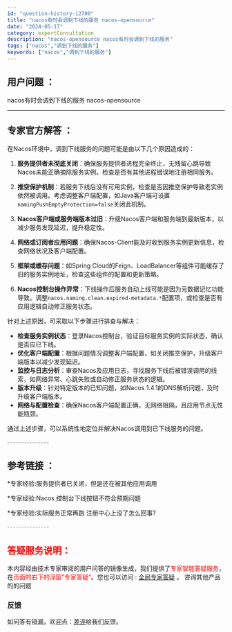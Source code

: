```yaml
---
id: "question-history-12700"
title: "nacos有时会调到下线的服务 nacos-opensource"
date: "2024-05-17"
category: expertConsultation
description: "nacos-opensource nacos有时会调到下线的服务"
tags: ["nacos","调到下线的服务"]
keywords: ["nacos","调到下线的服务"]
---
```


## 用户问题 ： 
 nacos有时会调到下线的服务 nacos-opensource 

---------------
## 专家官方解答 ：

在Nacos环境中，调到下线服务的问题可能是由以下几个原因造成的：

1. **服务提供者未彻底关闭**：确保服务提供者进程完全终止，无残留心跳导致Nacos未能正确摘除服务实例。检查是否有其他进程错误地注册相同服务。

2. **推空保护机制**：若服务下线后没有可用实例，检查是否因推空保护导致老实例依然被调用。考虑调整客户端配置，如Java客户端可设置`namingPushEmptyProtection=false`关闭此机制。

3. **Nacos客户端或服务端版本过旧**：升级Nacos客户端和服务端到最新版本，以减少服务发现延迟，提升稳定性。

4. **网络或订阅者应用问题**：确保Nacos-Client能及时收到服务实例更新信息，检查网络状况及客户端配置。

5. **框架或缓存问题**：如Spring Cloud的Feign、LoadBalancer等组件可能缓存了旧的服务实例地址，检查这些组件的配置和更新策略。

6. **Nacos控制台操作异常**：下线操作后服务自动上线可能是因为元数据记忆功能导致。调整`nacos.naming.clean.expired-metadata.*`配置项，或检查是否有应用逻辑自动修正服务状态。

针对上述原因，可采取以下步骤进行排查与解决：

- **检查服务实例状态**：登录Nacos控制台，验证目标服务实例的实际状态，确认是否应已下线。
- **优化客户端配置**：根据问题情况调整客户端配置，如关闭推空保护，升级客户端版本以减少发现延迟。
- **监控与日志分析**：审查Nacos及应用日志，寻找服务下线后被错误调用的线索，如网络异常、心跳失败或自动修正服务状态的逻辑。
- **版本升级**：针对特定版本的已知问题，如Nacos 1.4.1的DNS解析问题，及时升级客户端版本。
- **网络与配置检查**：确保Nacos客户端配置正确，无网络阻隔，且应用节点无性能瓶颈。

通过上述步骤，可以系统性地定位并解决Nacos调用到已下线服务的问题。


<font color="#949494">---------------</font> 


## 参考链接 ：

*专家经验:服务提供者已关闭，但是还在被其他应用调用 
 
 *专家经验:Nacos 控制台下线按钮不符合预期问题 
 
 *专家经验:实际服务正常再跑 注册中心上没了怎么回事? 


 <font color="#949494">---------------</font> 
 


## <font color="#FF0000">答疑服务说明：</font> 

本内容经由技术专家审阅的用户问答的镜像生成，我们提供了<font color="#FF0000">专家智能答疑服务</font>，在<font color="#FF0000">页面的右下的浮窗”专家答疑“</font>。您也可以访问 : [全局专家答疑](https://opensource.alibaba.com/chatBot) 。 咨询其他产品的的问题

### 反馈
如问答有错漏，欢迎点：[差评](https://ai.nacos.io/user/feedbackByEnhancerGradePOJOID?enhancerGradePOJOId=13857)给我们反馈。
